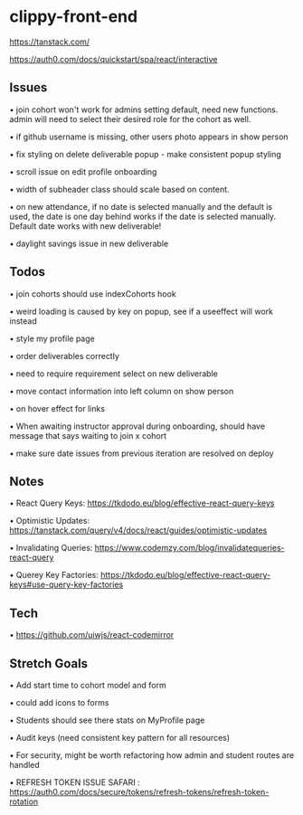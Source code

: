 # clippy-front-end

https://tanstack.com/

https://auth0.com/docs/quickstart/spa/react/interactive

## Issues

• join cohort won't work for admins setting default, need new functions.
  admin will need to select their desired role for the cohort as well.

• if github username is missing, other users photo appears in show person

• fix styling on delete deliverable popup - make consistent popup styling

• scroll issue on edit profile onboarding

• width of subheader class should scale based on content.

• on new attendance, if no date is selected manually and the default is used, the date is one day behind
  works if the date is selected manually.
  Default date works with new deliverable!

• daylight savings issue in new deliverable

## Todos

• join cohorts should use indexCohorts hook

• weird loading is caused by key on popup, see if a useeffect will work instead

• style my profile page

• order deliverables correctly

• need to require requirement select on new deliverable

• move contact information into left column on show person

• on hover effect for links

• When awaiting instructor approval during onboarding, should have message that says waiting to join x cohort

• make sure date issues from previous iteration are resolved on deploy

## Notes

• React Query Keys: https://tkdodo.eu/blog/effective-react-query-keys

• Optimistic Updates: https://tanstack.com/query/v4/docs/react/guides/optimistic-updates

• Invalidating Queries: https://www.codemzy.com/blog/invalidatequeries-react-query

• Querey Key Factories: https://tkdodo.eu/blog/effective-react-query-keys#use-query-key-factories


## Tech

• https://github.com/uiwjs/react-codemirror


## Stretch Goals

• Add start time to cohort model and form

• could add icons to forms

• Students should see there stats on MyProfile page

• Audit keys (need consistent key pattern for all resources)

• For security, might be worth refactoring how admin and student routes are handled

• REFRESH TOKEN ISSUE SAFARI : https://auth0.com/docs/secure/tokens/refresh-tokens/refresh-token-rotation
